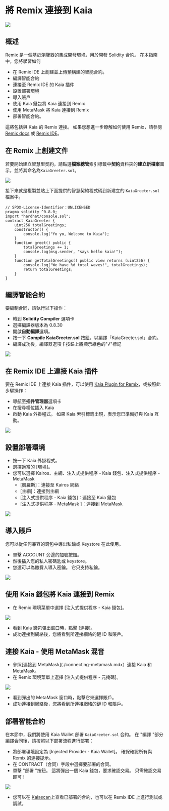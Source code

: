 # 將 Remix 連接到 Kaia

![](/img/banners/kaia-remix.png)

## 概述<a href="#overview" id="overview"></a>

Remix 是一個基於瀏覽器的集成開發環境，用於開發 Solidity 合約。 在本指南中，您將學習如何

- 在 Remix IDE 上創建並上傳預構建的智能合約。
- 編譯智能合約
- 連接至 Remix IDE 的 Kaia 插件
- 設置部署環境
- 導入賬戶
- 使用 Kaia 錢包將 Kaia 連接到 Remix
- 使用 MetaMask 將 Kaia 連接到 Remix
- 部署智能合約。

這將包括與 Kaia 的 Remix 連接。 如果您想進一步瞭解如何使用 Remix，請參閱 [Remix docs](https://remix-ide.readthedocs.io/en/latest/) 或 [Remix IDE](https://remix.ethereum.org/)。

## 在 Remix 上創建文件<a href="#creating-a-file-on-remix" id="creating-a-file-on-remix"></a>

若要開始建立智慧型契約，請點選**檔案總管**索引標籤中**契約**資料夾的**建立新檔案**圖示，並將其命名為`KaiaGreeter.sol`。

![](/img/build/smart-contracts/kg-remix-file.png)

接下來就是複製並貼上下面提供的智慧契約程式碼到新建立的 `KaiaGreeter.sol` 檔案中。

```solidity
// SPDX-License-Identifier：UNLICENSED
pragma solidity ^0.8.0;
import "hardhat/console.sol";
contract KaiaGreeter {
    uint256 totalGreetings;
    constructor() {
        console.log("Yo yo, Welcome to Kaia");
    }
    function greet() public {
        totalGreetings += 1;
        console.log(msg.sender, "says hello kaia!");
    }
    function getTotalGreetings() public view returns (uint256) {
        console.log("We have %d total waves!", totalGreetings);
        return totalGreetings;
    }
}
```

## 編譯智能合約<a href="#compile-smart-contract" id="compile-smart-contract"></a>

要編制合同，請執行以下操作：

- 轉到 **Solidity Compiler** 選項卡
- 選擇編譯器版本為 0.8.30
- 開啟**自動編譯**選項。
- 按一下 **Compile KaiaGreeter.sol** 按鈕，以編譯「KaiaGreeter.sol」合約。
- 編譯成功後，編譯器選項卡按鈕上將顯示綠色的"√"標記

![](/img/build/smart-contracts/kg-remix-compile.png)

## 在 Remix IDE 上連接 Kaia 插件<a href="#connect-to-kaia-plugin" id="connect-to-kaia-plugin"></a>

要在 Remix IDE 上連接 Kaia 插件，可以使用 [Kaia Plugin for Remix](https://ide.kaia.io/)，或按照此步驟操作：

- 導航至**插件管理器**選項卡
- 在搜尋欄位插入 Kaia
- 啟動 Kaia 外掛程式。 如果 Kaia 索引標籤出現，表示您已準備好與 Kaia 互動。

![](/img/build/smart-contracts/kg-plugin-manager.png)

## 設置部署環境 <a href="#setting-up-deployment-env" id="setting-up-deployment-env"></a>

- 按一下 Kaia 外掛程式。
- 選擇適當的 [環境]。
- 您可以選擇 Kairos、主網、注入式提供程序 - Kaia 錢包、注入式提供程序 - MetaMask
    - [凱羅斯]：連接至 Kairos 網絡
    - [主網]：連接到主網
    - [注入式提供程序 - Kaia 錢包]：連接至 Kaia 錢包
    - [注入式提供程序 - MetaMask ]：連接到 MetaMask

![](/img/build/smart-contracts/kg-remix-env.png)

## 導入賬戶<a href="#import-account" id="import-account"></a>

您可以從任何兼容的錢包中導出私鑰或 Keystore 在此使用。

- 單擊 ACCOUNT 旁邊的加號按鈕。
- 然後插入您的私人密碼匙或 keystore。
- 您還可以為繳費人導入密鑰。 它只支持私鑰。

![](/img/build/smart-contracts/kg-import-account.png)

## 使用 Kaia 錢包將 Kaia 連接到 Remix<a href="#connect-to-kaia-using-kaia-wallet" id="connect-to-kaia-using-kaia-wallet"></a>

- 在 Remix 環境菜單中選擇 [注入式提供程序 - Kaia 錢包]。

![](/img/build/smart-contracts/kg-ip-kw.png)

- 看到 Kaia 錢包彈出窗口時，點擊 [連接]。
- 成功連接到網絡後，您將看到所連接網絡的鏈 ID 和賬戶。

## 連接 Kaia - 使用 MetaMask 混音<a href="#connect-to-kaia-using-metamask" id="connect-to-kaia-using-metamask"></a>

- 參照[連接到 MetaMask](./connecting-metamask.mdx）連接 Kaia 和 MetaMask。
- 在 Remix 環境菜單上選擇 [注入式提供程序 - 元掩碼]。

![](/img/build/smart-contracts/kg-ip-mm.png)

- 看到彈出的 MetaMask 窗口時，點擊它來選擇賬戶。
- 成功連接到網絡後，您將看到所連接網絡的鏈 ID 和賬戶。

## 部署智能合約<a href="#deploying-contract" id="deploying-contract"></a>

在本節中，我們將使用 Kaia Wallet 部署 `KaiaGreeter.sol` 合約。 在 "編譯 "部分編譯合同後，請按照以下部署流程進行部署：

- 將部署環境設定為 [Injected Provider - Kaia Wallet]。 確保確認所有與 Remix 的連接提示。
- 在 CONTRACT（合同）字段中選擇要部署的合同。
- 單擊 "部署 "按鈕。 這將彈出一個 Kaia 錢包，要求確認交易。 只需確認交易即可！

![](/img/build/smart-contracts/kg-deployed.png)

- 您可以在 [Kaiascan](https://kairos.kaiascan.io/)上查看已部署的合約，也可以在 Remix IDE 上進行測試或調試。
